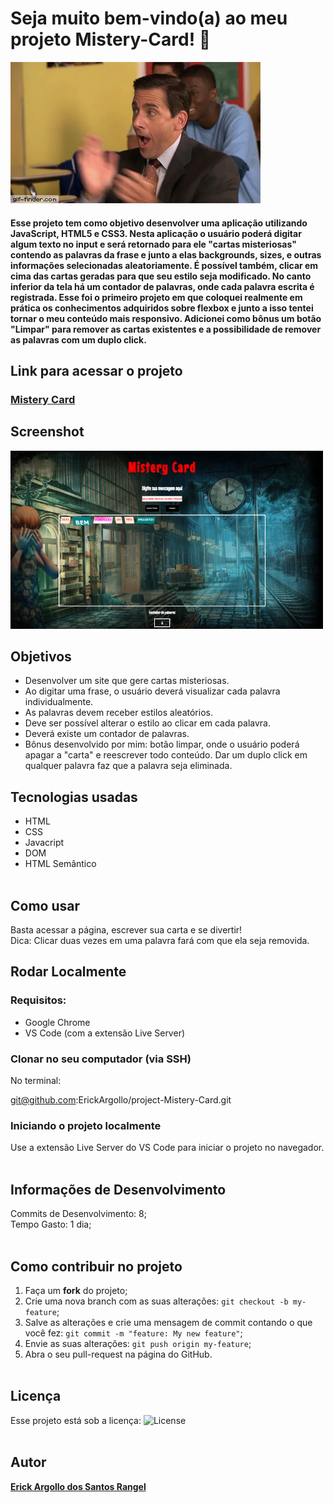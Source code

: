 # Seja muito bem-vindo(a) ao meu projeto Mistery-Card! :rocket:
![bem-vindo(a)](https://github.com/ErickArgollo/project-Mistery-Card/blob/main/misterygif.gif)

#### <p>Esse projeto tem como objetivo desenvolver uma aplicação utilizando JavaScript, HTML5 e CSS3. Nesta aplicação o usuário poderá digitar algum texto no input e será retornado para ele "cartas misteriosas" contendo as palavras da frase e junto a elas backgrounds, sizes, e outras informações selecionadas aleatoriamente. É possível também, clicar em cima das cartas geradas para que seu estilo seja modificado. No canto inferior da tela há um contador de palavras, onde cada palavra escrita é registrada. Esse foi o primeiro projeto em que coloquei realmente em prática os conhecimentos adquiridos sobre flexbox e junto a isso tentei tornar o meu conteúdo mais responsivo. Adicionei como bônus um botão "Limpar" para remover as cartas existentes e a possibilidade de remover as palavras com um duplo click.   </p>

## Link para acessar o projeto
### <b> <a href="https://erickargollo.github.io/project-Mistery-Card/">Mistery Card</a> </b> <br>

## Screenshot
![ScreenShot](https://github.com/ErickArgollo/project-Mistery-Card/blob/main/MisteryCard.png)
## Objetivos
  * Desenvolver um site que gere cartas misteriosas.
  * Ao digitar uma frase, o usuário deverá visualizar cada palavra individualmente.
  * As palavras devem receber estilos aleatórios.
  * Deve ser possível alterar o estilo ao clicar em cada palavra.
  * Deverá existe um contador de palavras.
  * Bônus desenvolvido por mim: botão limpar, onde o usuário poderá apagar a "carta" e reescrever todo conteúdo. Dar um duplo click em qualquer palavra faz que a palavra seja eliminada.

## Tecnologias usadas
  * HTML
  * CSS
  * Javacript
  * DOM
  * HTML Semântico<br><br>

## Como usar
  Basta acessar a página, escrever sua carta e se divertir! 
  <br>
  Dica: Clicar duas vezes em uma palavra fará com que ela seja removida.
## Rodar Localmente
  ### Requisitos:
   * Google Chrome
   * VS Code (com a extensão Live Server) 
    
  ### Clonar no seu computador (via SSH)
  No terminal:
  
   git@github.com:ErickArgollo/project-Mistery-Card.git
  

  ### Iniciando o projeto localmente
  Use a extensão Live Server do VS Code para iniciar o projeto no navegador.<br><br>

  ## Informações de Desenvolvimento
  Commits de Desenvolvimento: 8; <br>
  Tempo Gasto: 1 dia;<br><br>

## Como contribuir no projeto
  1. Faça um **fork** do projeto;
  2. Crie uma nova branch com as suas alterações: `git checkout -b my-feature`;
  3. Salve as alterações e crie uma mensagem de commit contando o que você fez: `git commit -m "feature: My new feature"`;
  4. Envie as suas alterações: `git push origin my-feature`;
  5. Abra o seu pull-request na página do GitHub.<br><br>

  ## Licença
  Esse projeto está sob a licença:
  <img alt="License" src="https://img.shields.io/badge/license-MIT-brightgreen"><br><br>
  
##  Autor
<a href="https://www.linkedin.com/in/erick-argollo/">
 <b>Erick Argollo dos Santos Rangel</b></a> <a href="https://www.linkedin.com/in/erick-argollo/"></a>
